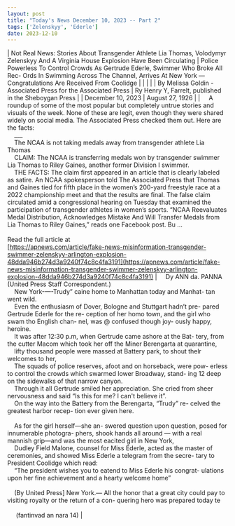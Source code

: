 ```yaml
---
layout: post
title: "Today's News December 10, 2023 -- Part 2"
tags: ['Zelenskyy', 'Ederle']
date: 2023-12-10
---
```


| Not Real News: Stories About Transgender Athlete Lia Thomas, Volodymyr Zelenskyy And A Virginia House Explosion Have Been Circulating | Police Powerless To Control Crowds As Gertrude Ederle, Swimmer Who Broke All Rec- Ords In Swimming Across The Channel, Arrives At New York — Congratulations Are Received From Coolidge |
|  |  |
| By Melissa Goldin - Associated Press for the Associated Press | Ry Henry Y, Farrelt, published in the Sheboygan Press |
| December 10, 2023 | August 27, 1926 |
| &nbsp;&nbsp;&nbsp;&nbsp;A roundup of some of the most popular but completely untrue stories and visuals of the week. None of these are legit, even though they were shared widely on social media. The Associated Press checked them out. Here are the facts:<br>&nbsp;&nbsp;&nbsp;&nbsp;___<br>&nbsp;&nbsp;&nbsp;&nbsp;The NCAA is not taking medals away from transgender athlete Lia Thomas<br>&nbsp;&nbsp;&nbsp;&nbsp;CLAIM: The NCAA is transferring medals won by transgender swimmer Lia Thomas to Riley Gaines, another former Division I swimmer.<br>&nbsp;&nbsp;&nbsp;&nbsp;THE FACTS: The claim first appeared in an article that is clearly labeled as satire. An NCAA spokesperson told The Associated Press that Thomas and Gaines tied for fifth place in the women’s 200-yard freestyle race at a 2022 championship meet and that the results are final. The false claim circulated amid a congressional hearing on Tuesday that examined the participation of transgender athletes in women’s sports. “NCAA Reevaluates Medal Distribution, Acknowledges Mistake And Will Transfer Medals from Lia Thomas to Riley Gaines,” reads one Facebook post. Bu ...<br><br>Read the full article at<br>[https://apnews.com/article/fake-news-misinformation-transgender-swimmer-zelenskyy-arlington-explosion-48dda946b274d3a9240f74c8c4fa3191](https://apnews.com/article/fake-news-misinformation-transgender-swimmer-zelenskyy-arlington-explosion-48dda946b274d3a9240f74c8c4fa3191) | &nbsp;&nbsp;&nbsp;&nbsp;Dy ANN da. PANNA (United Press Staff Correspondent.)<br>&nbsp;&nbsp;&nbsp;&nbsp;New York-—-Trudy” caine home to Manhattan today and Manhat- tan went wild.<br>&nbsp;&nbsp;&nbsp;&nbsp;Even the enthusiasm of Dover, Bologne and Stuttgart hadn’t pre- pared Gertrude Ederle for the re- ception of her homo town, and the girl who swam tho English chan- nel, was @ confused though joy- ously happy, heroine.<br>&nbsp;&nbsp;&nbsp;&nbsp;It was after 12:30 p.m, when Gertrude came ashore at the Bat- tery, from the cutter Macom which took her off the Miner Berengarta at quarantine,<br>&nbsp;&nbsp;&nbsp;&nbsp;lifty thousand people were massed at Battery park, to shout thelr welcomes to her,<br>&nbsp;&nbsp;&nbsp;&nbsp;The squads of police reserves, afoot and on horseback, were pow- erless to control the crowds which swarmed lower Broadway,  stand- ing 12 deep on the sidewalks of that narrow canyon.<br>&nbsp;&nbsp;&nbsp;&nbsp;Through it all Gertrude smiled her appreciation. She cried from sheer nervousness and said “Is this for me? I can't believe it”.<br>&nbsp;&nbsp;&nbsp;&nbsp;On the way into the Battery from the Berengarta, “Trudy” re- celved the greatest harbor recep- tion ever given here.<br>&nbsp;&nbsp;&nbsp;&nbsp; <br>&nbsp;&nbsp;&nbsp;&nbsp;As for the girl herself—she an- swered question upon question, posed for innumerable  photogra- phers, shook hands all around — with a real mannish grip—and was the most eacited girl in New York,<br>&nbsp;&nbsp;&nbsp;&nbsp;Dudley Field Malone, counsel for Miss Ederle, acted as the master of ceremonies, and showed Miss Ederle a telegram from the secre- tary to President Coolidge which read:<br>&nbsp;&nbsp;&nbsp;&nbsp;“The president wishes you to eatend to Miss Ederle his congrat- ulations upon her fine achievement and a hearty welcome home”<br>&nbsp;&nbsp;&nbsp;&nbsp; <br>&nbsp;&nbsp;&nbsp;&nbsp;(By United Press] New York.— All the honor that a great city could pay to visiting royalty or the return of a con- quering hero was prepared today te<br>&nbsp;&nbsp;&nbsp;&nbsp; <br>&nbsp;&nbsp;&nbsp;&nbsp;  (fantinvad an nara 14)  |